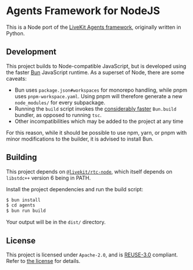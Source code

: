 <!--
SPDX-FileCopyrightText: 2024 LiveKit, Inc.

SPDX-License-Identifier: Apache-2.0
-->

# Agents Framework for NodeJS

This is a Node port of the [LiveKit Agents framework](https://livekit.io/agents), originally written in Python.

## Development
This project builds to Node-compatible JavaScript, but is developed using the faster [Bun](https://bun.sh) JavaScript runtime. As a superset of Node, there are some caveats:

- Bun uses `package.json#workspaces` for monorepo handling, while pnpm uses `pnpm-workspace.yaml`. Using pnpm will therefore generate a new `node_modules/` for every subpackage.
- Running the `build` script invokes the [considerably faster](https://github-production-user-asset-6210df.s3.amazonaws.com/3084745/266451348-e65fa63c-99c7-4bcf-950b-e2fe9408a942.png) `Bun.build` bundler, as opposed to running `tsc`.
- Other incompatibilities which may be added to the project at any time

For this reason, while it should be possible to use npm, yarn, or pnpm with minor modifications to the builder, it is advised to install Bun.

## Building

This project depends on [`@livekit/rtc-node`](https://npmjs.com/package/@livekit/rtc-node), which itself depends on `libstdc++` version 6 being in PATH.

Install the project dependencies and run the build script:
```sh
$ bun install
$ cd agents
$ bun run build
```

Your output will be in the `dist/` directory.

## License
This project is licensed under `Apache-2.0`, and is [REUSE-3.0](https://reuse.software) compliant. Refer to [the license](LICENSES/Apache-2.0.txt) for details.

